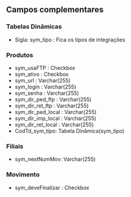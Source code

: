 
## Campos complementares

### Tabelas Dinâmicas

* Sigla: sym_tipo : Fica os tipos de integrações

### Produtos

* sym_usaFTP : Checkbox
* sym_ativo :  Checkbox
* sym_url : Varchar(255)
* sym_login : Varchar(255)
* sym_senha : Varchar(255)
* sym_dir_ped_ftp : Varchar(255)
* sym_dir_ret_ftp : Varchar(255)
* sym_dir_ped_local : Varchar(255)
* sym_dir_imp_local : Varchar(255)
* sym_dir_ret_local : Varchar(255)
* CodTd_sym_tipo: Tabela Dinâmica(sym_tipo)

### Filiais

* sym_nextNumMov: Varchar(255)

### Movimento

* sym_deveFinalizar : Checkbox